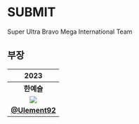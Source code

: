 # SUBMIT
Super Ultra Bravo Mega International Team

## 부장

|2023|
|:-----------:|
|<strong>한예슬</strong>|
|<img src="https://avatars.githubusercontent.com/u/103026978">|
|<strong>[@Ulement92](https://github.com/Ulement92)</strong>|
